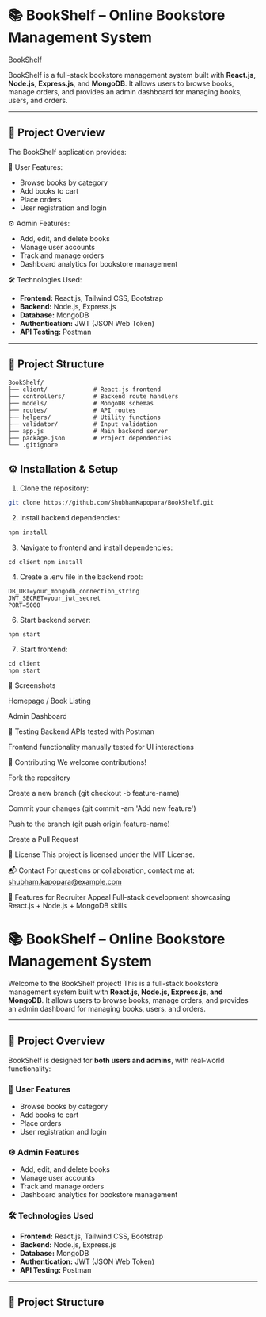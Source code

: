 # 📚 BookShelf – Online Bookstore Management System

[BookShelf](https://frontend2-one.vercel.app/)  

BookShelf is a full-stack bookstore management system built with **React.js**, **Node.js**, **Express.js**, and **MongoDB**. It allows users to browse books, manage orders, and provides an admin dashboard for managing books, users, and orders.

---

## 🚀 Project Overview

The BookShelf application provides:

👤 User Features:
  - Browse books by category
  - Add books to cart
  - Place orders
  - User registration and login

⚙️ Admin Features:
  - Add, edit, and delete books
  - Manage user accounts
  - Track and manage orders
  - Dashboard analytics for bookstore management

🛠 Technologies Used:
  - **Frontend:** React.js, Tailwind CSS, Bootstrap
  - **Backend:** Node.js, Express.js
  - **Database:** MongoDB
  - **Authentication:** JWT (JSON Web Token)
  - **API Testing:** Postman

---

## 📂 Project Structure

```text
BookShelf/
├── client/             # React.js frontend
├── controllers/        # Backend route handlers
├── models/             # MongoDB schemas
├── routes/             # API routes
├── helpers/            # Utility functions
├── validator/          # Input validation
├── app.js              # Main backend server
├── package.json        # Project dependencies
└── .gitignore
``` 

## ⚙️ Installation & Setup 

1. Clone the repository:

```bash
git clone https://github.com/ShubhamKapopara/BookShelf.git
```

2. Install backend dependencies:
   
``` bash
npm install 
```

3. Navigate to frontend and install dependencies:

```
cd client npm install
```

4. Create a .env file in the backend root:

```
DB_URI=your_mongodb_connection_string
JWT_SECRET=your_jwt_secret
PORT=5000
```

6. Start backend server:
```
npm start
```

7. Start frontend:
```
cd client
npm start  
```

📸 Screenshots

Homepage / Book Listing


Admin Dashboard

🧪 Testing
Backend APIs tested with Postman

Frontend functionality manually tested for UI interactions

🤝 Contributing
We welcome contributions!

Fork the repository

Create a new branch (git checkout -b feature-name)

Commit your changes (git commit -am 'Add new feature')

Push to the branch (git push origin feature-name)

Create a Pull Request

📄 License
This project is licensed under the MIT License.

📬 Contact
For questions or collaboration, contact me at:
shubham.kapopara@example.com

🌟 Features for Recruiter Appeal
Full-stack development showcasing React.js + Node.js + MongoDB skills



# 📚 BookShelf – Online Bookstore Management System

Welcome to the BookShelf project! This is a full-stack bookstore management system built with **React.js, Node.js, Express.js, and MongoDB**. It allows users to browse books, manage orders, and provides an admin dashboard for managing books, users, and orders.

------------------------------------------------------------------------

## 🚀 Project Overview

BookShelf is designed for **both users and admins**, with real-world functionality:

### 👤 User Features
- Browse books by category
- Add books to cart
- Place orders
- User registration and login

### ⚙️ Admin Features
- Add, edit, and delete books
- Manage user accounts
- Track and manage orders
- Dashboard analytics for bookstore management

### 🛠 Technologies Used
- **Frontend:** React.js, Tailwind CSS, Bootstrap  
- **Backend:** Node.js, Express.js  
- **Database:** MongoDB  
- **Authentication:** JWT (JSON Web Token)  
- **API Testing:** Postman  

------------------------------------------------------------------------

## 📂 Project Structure

